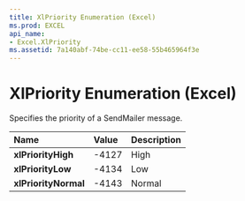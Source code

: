 ```yaml
---
title: XlPriority Enumeration (Excel)
ms.prod: EXCEL
api_name:
- Excel.XlPriority
ms.assetid: 7a140abf-74be-cc11-ee58-55b465964f3e
---
```



# XlPriority Enumeration (Excel)

Specifies the priority of a SendMailer message.



|**Name**|**Value**|**Description**|
|:-----|:-----|:-----|
| **xlPriorityHigh**|-4127|High|
| **xlPriorityLow**|-4134|Low|
| **xlPriorityNormal**|-4143|Normal|

